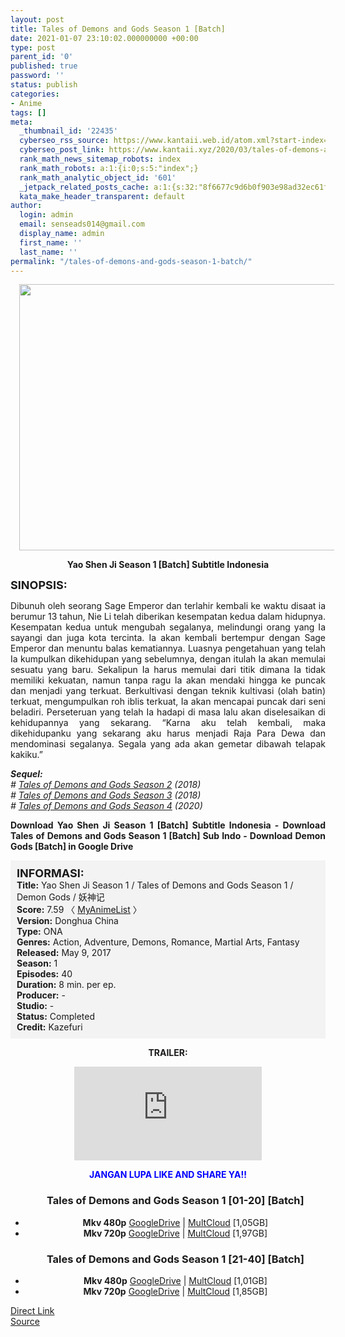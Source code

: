 ```yaml
---
layout: post
title: Tales of Demons and Gods Season 1 [Batch]
date: 2021-01-07 23:10:02.000000000 +00:00
type: post
parent_id: '0'
published: true
password: ''
status: publish
categories:
- Anime
tags: []
meta:
  _thumbnail_id: '22435'
  cyberseo_rss_source: https://www.kantaii.web.id/atom.xml?start-index=1&max-results=150
  cyberseo_post_link: https://www.kantaii.xyz/2020/03/tales-of-demons-and-gods-season-1-batch.html
  rank_math_news_sitemap_robots: index
  rank_math_robots: a:1:{i:0;s:5:"index";}
  rank_math_analytic_object_id: '601'
  _jetpack_related_posts_cache: a:1:{s:32:"8f6677c9d6b0f903e98ad32ec61f8deb";a:2:{s:7:"expires";i:1658065284;s:7:"payload";a:3:{i:0;a:1:{s:2:"id";i:27332;}i:1;a:1:{s:2:"id";i:27334;}i:2;a:1:{s:2:"id";i:27336;}}}}
  kata_make_header_transparent: default
author:
  login: admin
  email: senseads014@gmail.com
  display_name: admin
  first_name: ''
  last_name: ''
permalink: "/tales-of-demons-and-gods-season-1-batch/"
---
```

<div class="separator" style="clear: both; text-align: center;"><a href="https://1.bp.blogspot.com/-UtHXdn8f0L4/XjNb5KiqFxI/AAAAAAAABzg/uuzGCtFDSMA2sqx7gR8MLql2pjy6RHm0QCLcBGAsYHQ/s1600/Tales%2Bof%2BDemons%2Band%2BGods%2BS1%2B-%2BKANtaii.jpg" style="margin-left: 1em; margin-right: 1em;"><img border="0" data-original-height="450" data-original-width="674" height="426" src="{{ site.baseurl }}/assets/2021/01/Tales%2Bof%2BDemons%2Band%2BGods%2BS1%2B-%2BKANtaii.jpg" width="640" /></a></div>
<p>
<div style="text-align: center;"><b>Yao Shen Ji Season 1 [Batch] Subtitle Indonesia</b></p>
</div>
<p><b><span style="font-size: large;">SINOPSIS:</span></b>
<div style="text-align: justify;">Dibunuh oleh seorang Sage Emperor dan terlahir kembali ke waktu disaat ia berumur 13 tahun, Nie Li telah diberikan kesempatan kedua dalam hidupnya. Kesempatan kedua untuk mengubah segalanya, melindungi orang yang Ia sayangi dan juga kota tercinta. Ia akan kembali bertempur dengan Sage Emperor dan menuntu balas kematiannya. Luasnya pengetahuan yang telah Ia kumpulkan dikehidupan yang sebelumnya, dengan itulah Ia akan memulai sesuatu yang baru. Sekalipun Ia harus memulai dari titik dimana Ia tidak memiliki kekuatan, namun tanpa ragu Ia akan mendaki hingga ke puncak dan menjadi yang terkuat. Berkultivasi dengan teknik kultivasi (olah batin) terkuat, mengumpulkan roh iblis terkuat, Ia akan mencapai puncak dari seni beladiri. Perseteruan yang telah Ia hadapi di masa lalu akan diselesaikan di kehidupannya yang sekarang. “Karna aku telah kembali, maka dikehidupanku yang sekarang aku harus menjadi Raja Para Dewa dan mendominasi segalanya. Segala yang ada akan gemetar dibawah telapak kakiku.”</p>
<p><i><b>Sequel:</b></i><br /><i># <a href="http://www.kantaii.web.id/2020/03/tales-of-demons-and-gods-season-2-batch.html" target="_blank" rel="noopener">Tales of Demons and Gods Season 2</a> (2018)</i><br /><i># <a href="http://www.kantaii.web.id/2020/03/tales-of-demons-and-gods-season-3-batch.html" target="_blank" rel="noopener">Tales of Demons and Gods Season 3</a> (2018)</i><br /><i># <a href="http://www.kantaii.web.id/2020/04/tales-of-demons-and-gods-season-4.html" target="_blank" rel="noopener">Tales of Demons and Gods Season 4</a> (2020)</i></p>
<p><b>Download Yao Shen Ji Season 1 [Batch] Subtitle Indonesia - Download Tales of Demons and Gods Season 1 [Batch] Sub Indo - Download Demon Gods [Batch] in Google Drive</b></div>
<p><a name="more"></a>
<div style="background-color: #f3f3f3; padding: 10px; text-align: left;"><b><span style="font-size: large;">INFORMASI:</span></b><br /><b>Title:</b> Yao Shen Ji Season 1 / Tales of Demons and Gods Season 1 / Demon Gods / 妖神记<br /><b>Score:</b> 7.59 〈 <a href="https://myanimelist.net/anime/35626/Yao_Shen_Ji?q=tales%20of%20demons%20and%20gods" target="_blank" rel="noopener">MyAnimeList</a> 〉<br /><b>Version:</b> Donghua China<br /><b>Type:</b> ONA<br /><b>Genres:</b> Action, Adventure, Demons, Romance, Martial Arts, Fantasy<br /><b>Released:</b> May 9, 2017<br /><b>Season:</b> 1<br /><b>Episodes:</b> 40<br /><b>Duration:</b> 8 min. per ep.<br /><b>Producer:</b> -<br /><b>Studio:</b> -<br /><b>Status:</b> Completed<br /><b>Credit:</b> Kazefuri</div>
<p>
<div style="text-align: center;"><b>TRAILER:</b></div>
<p>
<div style="text-align: center;">
<div class="videoyoutube">
<div class="video-responsive"><iframe allowfullscreen="1" class="embedded-video-large" frameborder="0" src="https://www.youtube.com/embed/sxu6XNoiSYE?rel=0"></iframe></div>
</div>
<p>
<div style="text-align: center;"><b><span style="color: blue;">JANGAN LUPA LIKE AND SHARE YA!!</span></b></div>
<div class="dl">
<ul />
<h3 style="text-align: center;">Tales of Demons and Gods Season 1 [01-20] [Batch]</h3>
<li style="text-align: center;"><b>Mkv 480p</b> <a href="https://semawur.com/Npxb" target="_blank" rel="noopener">GoogleDrive</a> | <a href="https://semawur.com/tnQoLCVOfk" target="_blank" rel="noopener">MultCloud</a> [1,05GB]</li>
<li style="text-align: center;"><b>Mkv 720p</b> <a href="https://semawur.com/wnPZTNHx" target="_blank" rel="noopener">GoogleDrive</a> | <a href="https://semawur.com/JRq1HV" target="_blank" rel="noopener">MultCloud</a> [1,97GB]</li>
</div>
<div class="dl">
<ul />
<h3 style="text-align: center;">Tales of Demons and Gods Season 1 [21-40] [Batch]</h3>
<li style="text-align: center;"><b>Mkv 480p</b> <a href="https://apk.miuiku.com/IJlpPK9L" target="_blank" rel="noopener">GoogleDrive</a> | <a href="https://apk.miuiku.com/WGHr" target="_blank" rel="noopener">MultCloud</a> [1,01GB]</li>
<li style="text-align: center;"><b>Mkv 720p</b> <a href="https://apk.miuiku.com/6pleb8WKa" target="_blank" rel="noopener">GoogleDrive</a> | <a href="https://apk.miuiku.com/BlpnDFz" target="_blank" rel="noopener">MultCloud</a> [1,85GB]</li>
</div></div>
<link rel="stylesheet" href="https://cdnjs.cloudflare.com/ajax/libs/font-awesome/4.7.0/css/font-awesome.min.css" />
<div class="divbtn"> <a href="https://handymansurrender.com/fihup8buzv?key=94550f7ce39444073321dde3b8782f97" class="btn"><i class="fa fa-download"></i> Direct Link</a> <br /><a href="https://www.kantaii.xyz/2020/03/tales-of-demons-and-gods-season-1-batch.html">Source</a> </div>
